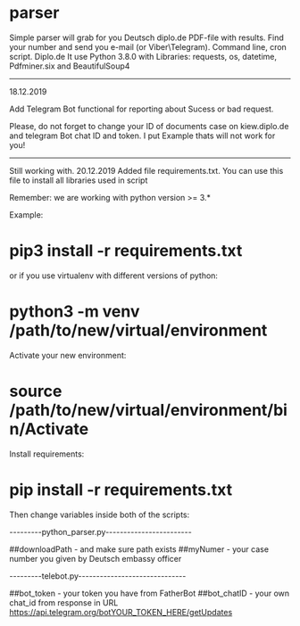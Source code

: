 # parser
Simple parser will grab for you Deutsch diplo.de PDF-file with results. Find your number and send you e-mail (or Viber\Telegram).
Command line, cron script. Diplo.de
It use Python 3.8.0 with Libraries:
requests, os, datetime, Pdfminer.six and BeautifulSoup4
_____________________________________________________________________
18.12.2019

Add Telegram Bot functional for reporting about Sucess or bad request.

Please, do not forget to change your ID of documents case on kiew.diplo.de
and telegram Bot chat ID and token. I put Example thats will not work for you!
_____________________________________________________________________
Still working with.
20.12.2019
Added file requirements.txt. You can use this file to install all libraries used in script

Remember: we are working with python version >= 3.*

Example:
# pip3 install -r requirements.txt

or if you use virtualenv with different versions of python:

# python3 -m venv /path/to/new/virtual/environment

Activate your new environment:

# source /path/to/new/virtual/environment/bin/Activate

Install requirements:

# pip install -r requirements.txt

Then change variables inside both of the scripts:

---------python_parser.py------------------------

##downloadPath  - and make sure path exists
##myNumer  - your case number you given by Deutsch embassy officer

---------telebot.py------------------------------

##bot_token  - your token you have from FatherBot
##bot_chatID - your own chat_id from response in URL  https://api.telegram.org/botYOUR_TOKEN_HERE/getUpdates